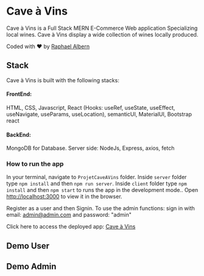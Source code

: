 # Cave à Vins
Cave à Vins is a Full Stack MERN E-Commerce Web application Specializing local wines. Cave à Vins display a wide collection of wines locally produced.

Coded with :heart: by [Raphael Albern](https://github.com/Rapha321)

## Stack
Cave à Vins is built with the following stacks:
#### FrontEnd:
HTML, CSS, Javascript, React (Hooks: useRef, useState, useEffect, useNavigate, useParams, useLocation), semanticUI, MaterialUI, Bootstrap react

#### BackEnd:
MongoDB for Database.
Server side: NodeJs, Express, axios, fetch

### How to run the app
In your terminal, navigate to `ProjetCaveAVins` folder.
Inside `server` folder type ```npm install``` and then ```npm run server```. 
Inside `client` folder type ```npm install``` and then ```npm start``` to runs the app in the development mode.. 
Open [http://localhost:3000](http://localhost:3000) to view it in the browser.

Register as a user and then Signin.
To use the admin functions: sign in with email: admin@admin.com and password: "admin"

Click here to access the deployed app: [Cave à Vins]()


## Demo User
<!-- !["Demo koinFolio"](https://github.com/Rapha321/coinmagik/blob/master/blob/koinfolioDemo.gif) -->


## Demo Admin